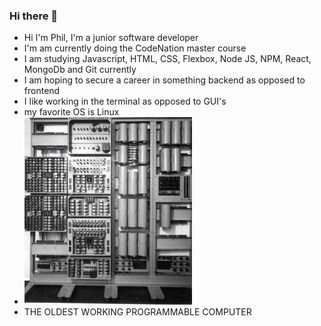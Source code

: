 ### Hi there 👋

<!--
**rosindubh/rosindubh** is a ✨ _special_ ✨ repository because its `README.md` (this file) appears on your GitHub profile.

Here are some ideas to get you started:

- 🔭 I’m currently working on ...
- 🌱 I’m currently learning ...
- 👯 I’m looking to collaborate on ...
- 🤔 I’m looking for help with ...
- 💬 Ask me about ...
- 📫 How to reach me: ...
- 😄 Pronouns: ...
- ⚡ Fun fact: ...
-->
- Hi I'm Phil, I'm a junior software developer
- I'm am currently doing the CodeNation master course
- I am studying Javascript, HTML, CSS, Flexbox, Node JS, NPM, React, MongoDb and Git currently
- I am hoping to secure a career in something backend as opposed to frontend
- I like working in the terminal as opposed to GUI's
- my favorite OS is Linux
- ![Harwell DeKatron Computer](https://github.com/rosindubh/images/blob/main/HarwellDekatronComputer.jpg "Harwell Dekatron")
- THE OLDEST WORKING PROGRAMMABLE COMPUTER
